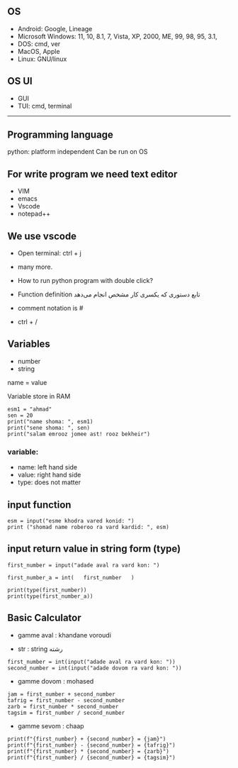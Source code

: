 ## OS
* Android: Google, Lineage
* Microsoft Windows: 11, 10, 8.1, 7, Vista, XP, 2000, ME, 99, 98, 95, 3.1,
* DOS: cmd, ver
* MacOS, Apple
* Linux: GNU/linux
## OS UI
* GUI
* TUI: cmd, terminal
---

## Programming language

python: platform independent
Can be run on OS

## For write program we need text editor
* VIM
* emacs
* Vscode
* notepad++

## We use vscode
* Open terminal: ctrl + j
* many more.

* How to run python program with double click?

* Function definition
تابع دستوری که یکسری کار مشخص انجام می‌دهد

* comment notation is #

- ctrl + /

## Variables

- number
- string 

name = value

Variable store in RAM

    esm1 = "ahmad"
    sen = 20
    print("name shoma: ", esm1)
    print("sene shoma: ", sen)
    print("salam emrooz jomee ast! rooz bekheir")

### variable: 
* name: left hand side
* value: right hand side
* type: does not matter


## input function
    esm = input("esme khodra vared konid: ")
    print ("shomad name roberoo ra vard kardid: ", esm)

## input return value in string form (type)
    first_number = input("adade aval ra vard kon: ")

    first_number_a = int(   first_number   )

    print(type(first_number))
    print(type(first_number_a))

## Basic Calculator

* gamme aval : khandane voroudi

- str : string رشته

```
first_number = int(input("adade aval ra vard kon: "))
second_number = int(input("adade dovom ra vard kon: "))
```

* gamme dovom : mohased

```
jam = first_number + second_number
tafrig = first_number - second_number
zarb = first_number * second_number
tagsim = first_number / second_number
```

* gamme sevom : chaap

```
print(f"{first_number} + {second_number} = {jam}")
print(f"{first_number} - {second_number} = {tafrig}")
print(f"{first_number} * {second_number} = {zarb}")
print(f"{first_number} / {second_number} = {tagsim}")
```